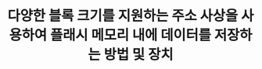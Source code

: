 ---
layout: publication-single
title: 다양한 블록 크기를 지원하는 주소 사상을 사용하여 플래시 메모리 내에 데이터를 저장하는 방법 및 장치
name: 대한민국 등록번호 10-1289931
first-author: 강수용
co-authors: 원유집, 차재혁, 박성민, 윤성로, 최종무
during:
location: 대한민국
impactfactor: 
doi: 
note: 
categories: 
 - Flash Memory and Non-Volatile RAM
tag: 
 - Patents
---